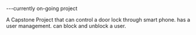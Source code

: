 ---currently on-going project


A Capstone Project that can control a door lock through smart phone.
has a user management. can block and unblock a user.

